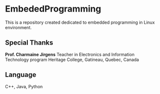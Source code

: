 # EmbededProgramming
This is a repository created dedicated to embedded programming in Linux environment.

## Special Thanks
**Prof. Charmaine Jirgens**
Teacher in Electronics and Information Technology program
Heritage College, Gatineau, Quebec, Canada

## Language
C++, Java, Python

